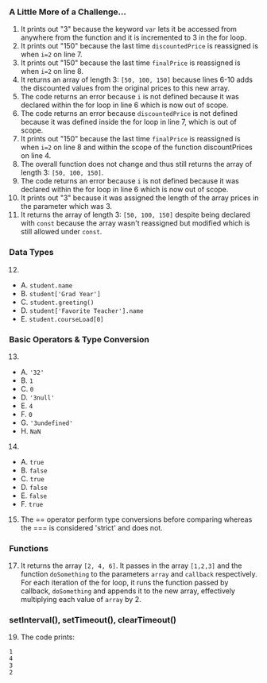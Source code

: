 ### A Little More of a Challenge...
1. It prints out "3" because the keyword `var` lets it be accessed from anywhere from the function and it is incremented to 3 in the for loop.
2. It prints out "150" because the last time `discountedPrice` is reassigned is when `i=2` on line 7.
3. It prints out "150" because the last time `finalPrice` is reassigned is when `i=2` on line 8.
4. It returns an array of length 3: `[50, 100, 150]` because lines 6-10 adds the discounted values from the original prices to this new array.
5. The code returns an error because `i` is not defined because it was declared within the for loop in line 6 which is now out of scope.
6. The code returns an error because `discountedPrice` is not defined because it was defined inside the for loop in line 7, which is out of scope.
7. It prints out "150" because the last time `finalPrice` is reassigned is when `i=2` on line 8 and within the scope of the function discountPrices on line 4.
8. The overall function does not change and thus still returns the array of length 3: `[50, 100, 150]`.
9. The code returns an error because `i` is not defined because it was declared within the for loop in line 6 which is now out of scope.
10. It prints out "3" because it was assigned the length of the array prices in the parameter which was 3.
11. It returns the array of length 3: `[50, 100, 150]` despite being declared with `const` because the array wasn't reassigned but modified which is still allowed under `const`.
### Data Types
12. 
- A. `student.name`
- B. `student['Grad Year']`
- C. `student.greeting()`
- D. `student['Favorite Teacher'].name`
- E. `student.courseLoad[0]`
### Basic Operators & Type Conversion
13. 
- A. `'32'`
- B. `1`
- C. `0`
- D. `'3null'`
- E. `4`
- F. `0`
- G. `'3undefined'`
- H. `NaN`
14. 
- A. `true`
- B. `false`
- C. `true`
- D. `false`
- E. `false`
- F. `true`
15. The == operator perform type conversions before comparing whereas the === is considered 'strict' and does not.
### Functions
17. It returns the array `[2, 4, 6]`. It passes in the array `[1,2,3]` and the function `doSomething` to the parameters `array` and `callback` respectively. For each iteration of the for loop, it runs the function passed by callback, `doSomething` and appends it to the new array, effectively multiplying each value of `array` by 2.
### setInterval(), setTimeout(), clearTimeout()
19. The code prints:
```
1
4
3
2
```